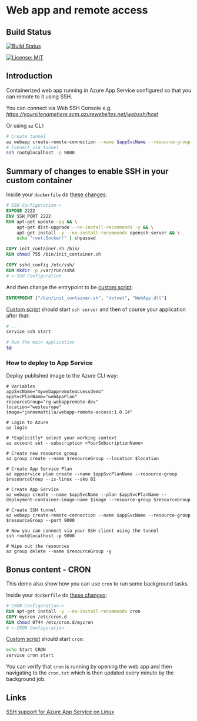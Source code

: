 # Web app and remote access

## Build Status

[![Build Status](https://dev.azure.com/jannemattila/jannemattila/_apis/build/status/JanneMattila.327-webapp-remote-access?branchName=master)](https://dev.azure.com/jannemattila/jannemattila/_build/latest?definitionId=47&branchName=master)

[![License: MIT](https://img.shields.io/badge/License-MIT-yellow.svg)](https://opensource.org/licenses/MIT)

## Introduction

Containerized web app running in Azure App Service configured
so that you can remote to it using SSH.

You can connect via Web SSH Console e.g. 
_https://yoursitenamehere.scm.azurewebsites.net/webssh/host_

Or using `az` CLI:

```bash
# Create tunnel
az webapp create-remote-connection --name $appSvcName --resource-group $resourceGroup --port 9000
# Connect via tunnel
ssh root@localhost -p 9000
```

## Summary of changes to enable SSH in your custom container

Inside your `dockerfile` do [these changes](https://github.com/JanneMattila/327-webapp-remote-access/blob/master/src/WebApp/Dockerfile#L9-L22):

```dockerfile
# SSH Configuration->
EXPOSE 2222
ENV SSH_PORT 2222
RUN apt-get update -qq && \
    apt-get dist-upgrade --no-install-recommends -y && \
    apt-get install -y --no-install-recommends openssh-server && \
    echo "root:Docker!" | chpasswd

COPY init_container.sh /bin/
RUN chmod 755 /bin/init_container.sh

COPY sshd_config /etc/ssh/
RUN mkdir -p /var/run/sshd
# <-SSH Configuration
```

And then change the entrypoint to be [custom script](https://github.com/JanneMattila/327-webapp-remote-access/blob/master/src/WebApp/Dockerfile#L51):

```dockerfile
ENTRYPOINT ["/bin/init_container.sh", "dotnet", "WebApp.dll"]
```

[Custom script](https://github.com/JanneMattila/327-webapp-remote-access/blob/master/init_container.sh#L25-L31) should start `ssh server` and then of course your application after that:

```bash
# ...
service ssh start

# Run the main application
$@
```

### How to deploy to App Service

Deploy published image to the Azure CLI way:

```batch
# Variables
appSvcName="mywebappremoteaccessdemo"
appSvcPlanName="webAppPlan"
resourceGroup="rg-webappremote-dev"
location="westeurope"
image="jannemattila/webapp-remote-access:1.0.14"

# Login to Azure
az login

# *Explicitly* select your working context
az account set --subscription <YourSubscriptionName>

# Create new resource group
az group create --name $resourceGroup --location $location

# Create App Service Plan
az appservice plan create --name $appSvcPlanName --resource-group $resourceGroup --is-linux --sku B1

# Create App Service
az webapp create --name $appSvcName --plan $appSvcPlanName --deployment-container-image-name $image --resource-group $resourceGroup

# Create SSH tunnel
az webapp create-remote-connection --name $appSvcName --resource-group $resourceGroup --port 9000

# Now you can connect via your SSH client using the tunnel
ssh root@localhost -p 9000

# Wipe out the resources
az group delete --name $resourceGroup -y
``` 

## Bonus content - CRON

This demo also show how you can use `cron` to run
some background tasks. 

Inside your `dockerfile` do [these changes](https://github.com/JanneMattila/327-webapp-remote-access/blob/master/src/WebApp/Dockerfile#L24-L28):

```dockerfile
# CRON Configuration->
RUN apt-get install -y --no-install-recommends cron
COPY mycron /etc/cron.d
RUN chmod 0744 /etc/cron.d/mycron
# <-CRON Configuration
```

[Custom script](https://github.com/JanneMattila/327-webapp-remote-access/blob/master/init_container.sh#L22-L23) should start `cron`:

```bash
echo Start CRON
service cron start
```

You can verify that `cron` is running by opening the web app
and then navigating to the `cron.txt` which is then
updated every minute by the background job.

## Links

[SSH support for Azure App Service on Linux](https://docs.microsoft.com/en-us/azure/app-service/containers/app-service-linux-ssh-support)
